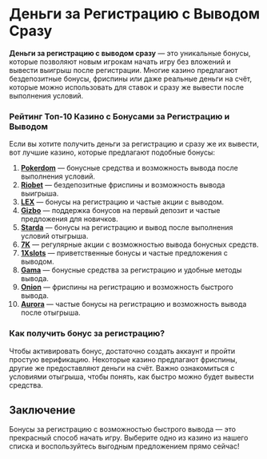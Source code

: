 # Деньги за Регистрацию с Выводом Сразу

**Деньги за регистрацию с выводом сразу** — это уникальные бонусы, которые позволяют новым игрокам начать игру без вложений и вывести выигрыш после регистрации. Многие казино предлагают бездепозитные бонусы, фриспины или даже реальные деньги на счёт, которые можно использовать для ставок и сразу же вывести после выполнения условий.

### Рейтинг Топ-10 Казино с Бонусами за Регистрацию и Выводом

Если вы хотите получить деньги за регистрацию и сразу же их вывести, вот лучшие казино, которые предлагают подобные бонусы:

1. **[Pokerdom](https://brandplay.link/4k77v2yx)** — бонусные средства и возможность вывода после выполнения условий.
2. **[Riobet](https://brandplay.link/7xBLTPyj)** — бездепозитные фриспины и возможность вывода выигрыша.
3. **[LEX](https://brandplay.link/zW4hdDFV)** — бонусы на регистрацию и частые акции с выводом.
4. **[Gizbo](https://brandplay.link/bprXw4YV)** — поддержка бонусов на первый депозит и частые предложения для новичков.
5. **[Starda](https://brandplay.link/fB7xwRFL)** — бонусы на регистрацию и вывод после выполнения условий отыгрыша.
6. **[7K](https://brandplay.link/BvQyFShp)** — регулярные акции с возможностью вывода бонусных средств.
7. **[1Xslots](https://brandplay.link/hSB1khtr)** — приветственные бонусы и частые предложения с выводом.
8. **[Gama](https://brandplay.link/j6NMKsDz)** — бонусные средства за регистрацию и удобные методы вывода.
9. **[Onion](https://brandplay.link/zBGRVpQ9)** — фриспины на регистрацию и возможность быстрого вывода.
10. **[Aurora](https://10trafic-stat2.com/click/668546556bcc6313411604bd/6766/13032/subaccount)** — частые бонусы на регистрацию и возможность вывода после отыгрыша.

### Как получить бонус за регистрацию?

Чтобы активировать бонус, достаточно создать аккаунт и пройти простую верификацию. Некоторые казино предлагают фриспины, другие же предоставляют деньги на счёт. Важно ознакомиться с условиями отыгрыша, чтобы понять, как быстро можно будет вывести средства.

## Заключение

Бонусы за регистрацию с возможностью быстрого вывода — это прекрасный способ начать игру. Выберите одно из казино из нашего списка и воспользуйтесь выгодным предложением прямо сейчас!

